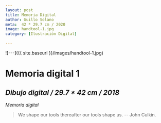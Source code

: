 ```yaml
---
layout: post
title: Memoria Digital
author: Guillo Solano
meta:  42 * 29.7 cm / 2020
image: handtool-1.jpg
category: [Ilustración Digital]

---
```


![---]({{ site.baseurl }}/images/handtool-1.jpg)

# Memoria digital 1
## _Dibujo digital / 29.7 * 42 cm / 2018_

*Memoria digital*
> We shape our tools thereafter our tools shape us.
> -- John Culkin.
